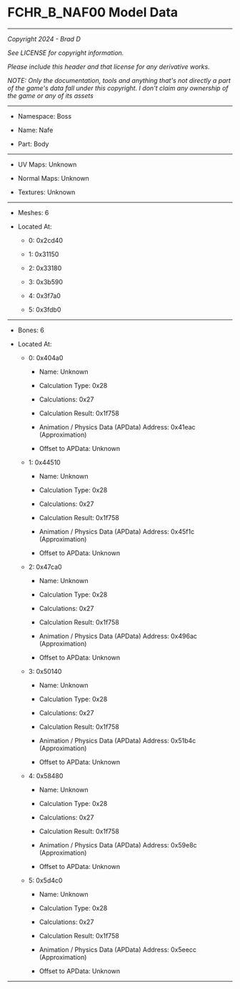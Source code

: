 # FCHR_B_NAF00 Model Data

---

*Copyright 2024 - Brad D*

*See LICENSE for copyright information.*

*Please include this header and that license for any derivative works.*

*NOTE: Only the documentation, tools and anything that's not directly a part of the game's data fall under this copyright. I don't claim any ownership of the game or any of its assets*

---

* Namespace: Boss

* Name: Nafe

* Part: Body

---

* UV Maps: Unknown

* Normal Maps: Unknown

* Textures: Unknown

---

* Meshes: 6

* Located At:

  * 0: 0x2cd40

  * 1: 0x31150

  * 2: 0x33180

  * 3: 0x3b590

  * 4: 0x3f7a0

  * 5: 0x3fdb0

---

* Bones: 6

* Located At:

  * 0: 0x404a0

    * Name: Unknown

    * Calculation Type: 0x28

    * Calculations: 0x27

    * Calculation Result: 0x1f758

    * Animation / Physics Data (APData) Address: 0x41eac (Approximation)

    * Offset to APData: Unknown

  * 1: 0x44510

    * Name: Unknown

    * Calculation Type: 0x28

    * Calculations: 0x27

    * Calculation Result: 0x1f758

    * Animation / Physics Data (APData) Address: 0x45f1c (Approximation)

    * Offset to APData: Unknown

  * 2: 0x47ca0

    * Name: Unknown

    * Calculation Type: 0x28

    * Calculations: 0x27

    * Calculation Result: 0x1f758

    * Animation / Physics Data (APData) Address: 0x496ac (Approximation)

    * Offset to APData: Unknown

  * 3: 0x50140

    * Name: Unknown

    * Calculation Type: 0x28

    * Calculations: 0x27

    * Calculation Result: 0x1f758

    * Animation / Physics Data (APData) Address: 0x51b4c (Approximation)

    * Offset to APData: Unknown

  * 4: 0x58480

    * Name: Unknown

    * Calculation Type: 0x28

    * Calculations: 0x27

    * Calculation Result: 0x1f758

    * Animation / Physics Data (APData) Address: 0x59e8c (Approximation)

    * Offset to APData: Unknown

  * 5: 0x5d4c0

    * Name: Unknown

    * Calculation Type: 0x28

    * Calculations: 0x27

    * Calculation Result: 0x1f758

    * Animation / Physics Data (APData) Address: 0x5eecc (Approximation)

    * Offset to APData: Unknown

---

